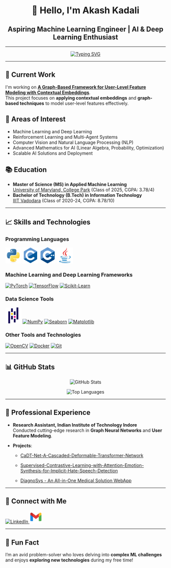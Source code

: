 <h1 align="center">👋 Hello, I'm Akash Kadali</h1>
<h2 align="center">Aspiring Machine Learning Engineer | AI & Deep Learning Enthusiast</h2>

---

<p align="center">
  <a href="https://github.com/Akash-Kadali">
    <img src="https://readme-typing-svg.demolab.com?font=Fira+Code&size=22&pause=1000&color=33A1FD&width=435&lines=Passionate+about+Machine+Learning+and+AI;Eager+to+Push+the+Boundaries+of+AI;Always+Learning+and+Building" alt="Typing SVG" />
  </a>
</p>

---

## 🔭 Current Work
I'm working on **[A Graph-Based Framework for User-Level Feature Modeling with Contextual Embeddings](https://github.com/Akash-Kadali/A-Graph-Based-Framework-for-User-Level-Feature-Modeling-with-Contextual-Embeddings)**.  
This project focuses on **applying contextual embeddings** and **graph-based techniques** to model user-level features effectively.

## 🌱 Areas of Interest
- Machine Learning and Deep Learning
- Reinforcement Learning and Multi-Agent Systems
- Computer Vision and Natural Language Processing (NLP)
- Advanced Mathematics for AI (Linear Algebra, Probability, Optimization)
- Scalable AI Solutions and Deployment

## 📚 Education
- **Master of Science (MS) in Applied Machine Learning**  
  [University of Maryland, College Park](https://www.umd.edu)  (Class of 2025, CGPA: 3.78/4)
- **Bachelor of Technology (B.Tech) in Information Technology**  
  [IIIT Vadodara](https://www.iiitvadodara.ac.in) (Class of 2020-24, CGPA: 8.78/10)

---

## 📈 Skills and Technologies

### **Programming Languages**
<p>
  <a href="https://www.python.org"><img src="https://raw.githubusercontent.com/devicons/devicon/master/icons/python/python-original.svg" alt="Python" width="50" height="50"/></a>
  <a href="https://www.cprogramming.com/"><img src="https://raw.githubusercontent.com/devicons/devicon/master/icons/c/c-original.svg" alt="C" width="50" height="50"/></a>
  <a href="https://www.w3schools.com/cpp/"><img src="https://raw.githubusercontent.com/devicons/devicon/master/icons/cplusplus/cplusplus-original.svg" alt="C++" width="50" height="50"/></a>
  <a href="https://www.java.com"><img src="https://raw.githubusercontent.com/devicons/devicon/master/icons/java/java-original.svg" alt="Java" width="50" height="50"/></a>
</p>

### **Machine Learning and Deep Learning Frameworks**
<p>
  <a href="https://pytorch.org"><img src="https://www.vectorlogo.zone/logos/pytorch/pytorch-icon.svg" alt="PyTorch" width="50" height="50"/></a>
  <a href="https://www.tensorflow.org"><img src="https://www.vectorlogo.zone/logos/tensorflow/tensorflow-icon.svg" alt="TensorFlow" width="50" height="50"/></a>
  <a href="https://scikit-learn.org"><img src="https://upload.wikimedia.org/wikipedia/commons/0/05/Scikit_learn_logo_small.svg" alt="Scikit-Learn" width="50" height="50"/></a>
</p>

### **Data Science Tools**
<p>
  <a href="https://pandas.pydata.org/"><img src="https://raw.githubusercontent.com/devicons/devicon/2ae2a900d2f041da66e950e4d48052658d850630/icons/pandas/pandas-original.svg" alt="Pandas" width="50" height="50"/></a>
  <a href="https://numpy.org/"><img src="https://upload.wikimedia.org/wikipedia/commons/3/31/NumPy_logo_2020.svg" alt="NumPy" width="50" height="50"/></a>
  <a href="https://seaborn.pydata.org/"><img src="https://seaborn.pydata.org/_images/logo-mark-lightbg.svg" alt="Seaborn" width="50" height="50"/></a>
  <a href="https://matplotlib.org/"><img src="https://upload.wikimedia.org/wikipedia/commons/8/84/Matplotlib_icon.svg" alt="Matplotlib" width="50" height="50"/></a>
</p>

### **Other Tools and Technologies**
<p>
  <a href="https://opencv.org/"><img src="https://www.vectorlogo.zone/logos/opencv/opencv-icon.svg" alt="OpenCV" width="50" height="50"/></a>
  <a href="https://www.docker.com/"><img src="https://www.vectorlogo.zone/logos/docker/docker-official.svg" alt="Docker" width="50" height="50"/></a>
  <a href="https://git-scm.com/"><img src="https://www.vectorlogo.zone/logos/git-scm/git-scm-icon.svg" alt="Git" width="50" height="50"/></a>
</p>

---

## 📊 GitHub Stats
<p align="center">
  <img src="https://github-readme-stats.vercel.app/api?username=akash-kadali&show_icons=true&hide_title=true&count_private=true&theme=radical" alt="GitHub Stats" />
</p>
<p align="center">
  <img src="https://github-readme-stats.vercel.app/api/top-langs/?username=akash-kadali&layout=compact&theme=radical" alt="Top Languages" />
</p>

---

## 💼 Professional Experience
- **Research Assistant, Indian Institute of Technology Indore**  
  Conducted cutting-edge research in **Graph Neural Networks** and **User Feature Modeling**.

- **Projects**:
  - [CaDT-Net-A-Cascaded-Deformable-Transformer-Network](https://github.com/Akash-Kadali/CaDT-Net-A-Cascaded-Deformable-Transformer-Network)
    
  - [Supervised-Contrastive-Learning-with-Attention-Emotion-Synthesis-for-Implicit-Hate-Speech-Detection]((https://github.com/Akash-Kadali/Supervised-Contrastive-Learning-with-Attention-Emotion-Synthesis-for-Implicit-Hate-Speech-Detection))
    
  - [DiagnoSys - An All-in-One Medical Solution WebApp](https://github.com/Akash-Kadali/DiagnoSys)

---

## 🤝 Connect with Me
<p>
  <a href="https://linkedin.com/in/sri-akash-kadali" target="_blank">
    <img src="https://raw.githubusercontent.com/rahuldkjain/github-profile-readme-generator/master/src/images/icons/Social/linked-in-alt.svg" alt="LinkedIn" width="40" height="40"/>
  </a>
  <a href="mailto:srikadaliakash@gmail.com" target="_blank">
    <img src="https://raw.githubusercontent.com/rahuldkjain/github-profile-readme-generator/master/src/images/icons/Social/gmail.svg" alt="Email" width="40" height="40"/>
  </a>
</p>

---

## 🌟 Fun Fact
I’m an avid problem-solver who loves delving into **complex ML challenges** and enjoys **exploring new technologies** during my free time!
